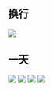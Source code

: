 ## 换行
![](1_enter.jpg)

## 一天
![](/work/oneday_1.jpg)
![](/work/oneday_2.jpg)
![](/work/oneday_3.jpg)
![](/work/oneday_4.jpg)